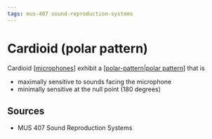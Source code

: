 ```yaml
---
tags: mus-407 sound-reproduction-systems
---
```


# Cardioid (polar pattern)

Cardioid [[microphones]] exhibit a [[polar-pattern|polar pattern]] that is

- maximally sensitive to sounds facing the microphone
- minimally sensitive at the null point (180 degrees)

## Sources

- MUS 407 Sound Reproduction Systems

[//begin]: # "Autogenerated link references for markdown compatibility"
[microphones]: microphones "Microphones"
[polar-pattern|polar pattern]: polar-pattern "Polar pattern"
[//end]: # "Autogenerated link references"